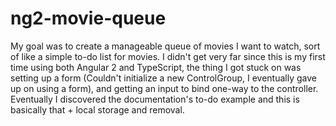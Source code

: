 # ng2-movie-queue
My goal was to create a manageable queue of movies I want to watch, sort of like a simple to-do list for movies. I didn't get very far since this is my first time using both Angular 2 and TypeScript, the thing I got stuck on was setting up a form (Couldn't initialize a new ControlGroup, I eventually gave up on using a form), and getting an input to bind one-way to the controller. Eventually I discovered the documentation's to-do example and this is basically that + local storage and removal.
